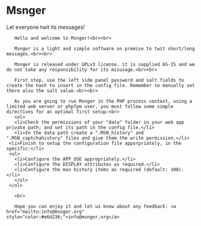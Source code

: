 # Msnger
Let everyone twit its messages!

	   Hello and welcome to Msnger!<br><br>
	   
	   Msnger is a light and simple software on premise to twit short/long messages.<br><br>
	   
	   Msnger is released under GPLv3 license, it is supplied AS-IS and we do not take any responsibility for its misusage.<br><br>
     
	   First step, use the left side panel password and salt fields to create the hash to insert in the config file. Remember to manually set there also the salt value.<br><br>
	   
	   As you are going to run Msnger in the PHP process context, using a limited web server or phpfpm user, you must follow some simple directives for an optimal first setup:<br>
	   <ol>
	   <li>Check the permissions of your "data" folder in your web app private path; and set its path in the config file.</li>
	   <li>In the data path create a ".MSN_history" and ".MSN_captchahistory" files and give them the write permission.</li>
     <li>Finish to setup the configuration file apporpriately, in the specific:</li>
     <ul>
       <li>Configure the APP_USE appropriately.</li>
       <li>Configure the DISPLAY attributes as required.</li>
       <li>Configure the max history items as required (default: 100).</li>	      
	   </ul>
     </ol>
	   
	   <br>	
     
	   Hope you can enjoy it and let us know about any feedback: <a href="mailto:info@msnger.org" style="color:#e6d236;">info@msnger.org</a>
	   
